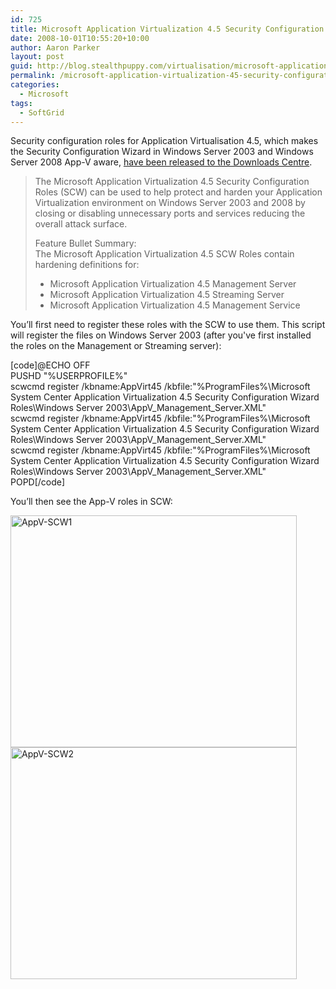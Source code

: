 ```yaml
---
id: 725
title: Microsoft Application Virtualization 4.5 Security Configuration Roles
date: 2008-10-01T10:55:20+10:00
author: Aaron Parker
layout: post
guid: http://blog.stealthpuppy.com/virtualisation/microsoft-application-virtualization-45-security-configuration-roles
permalink: /microsoft-application-virtualization-45-security-configuration-roles/
categories:
  - Microsoft
tags:
  - SoftGrid
---
```

Security configuration roles for Application Virtualisation 4.5, which makes the Security Configuration Wizard in Windows Server 2003 and Windows Server 2008 App-V aware, [have been released to the Downloads Centre](http://www.microsoft.com/downloads/details.aspx?FamilyID=63d33346-b864-4284-8c5f-dce80c451e83&DisplayLang=en).

> The Microsoft Application Virtualization 4.5 Security Configuration Roles (SCW) can be used to help protect and harden your Application Virtualization environment on Windows Server 2003 and 2008 by closing or disabling unnecessary ports and services reducing the overall attack surface.
> 
> Feature Bullet Summary:  
> The Microsoft Application Virtualization 4.5 SCW Roles contain hardening definitions for:
> 
>   * Microsoft Application Virtualization 4.5 Management Server
>   * Microsoft Application Virtualization 4.5 Streaming Server
>   * Microsoft Application Virtualization 4.5 Management Service

You’ll first need to register these roles with the SCW to use them. This script will register the files on Windows Server 2003 (after you've first installed the roles on the Management or Streaming server):

[code]@ECHO OFF  
PUSHD "%USERPROFILE%"  
scwcmd register /kbname:AppVirt45 /kbfile:"%ProgramFiles%\Microsoft System Center Application Virtualization 4.5 Security Configuration Wizard Roles\Windows Server 2003\AppV\_Management\_Server.XML"  
scwcmd register /kbname:AppVirt45 /kbfile:"%ProgramFiles%\Microsoft System Center Application Virtualization 4.5 Security Configuration Wizard Roles\Windows Server 2003\AppV\_Management\_Server.XML"  
scwcmd register /kbname:AppVirt45 /kbfile:"%ProgramFiles%\Microsoft System Center Application Virtualization 4.5 Security Configuration Wizard Roles\Windows Server 2003\AppV\_Management\_Server.XML"  
POPD[/code]

You’ll then see the App-V roles in SCW:

<img style="display: inline;" title="AppV-SCW1" src="http://stealthpuppy.com/wp-content/uploads/2008/10/appvscw1.png" alt="AppV-SCW1" width="458" height="371" border="0" /> 

<img style="display: inline;" title="AppV-SCW2" src="http://stealthpuppy.com/wp-content/uploads/2008/10/appvscw2.png" alt="AppV-SCW2" width="458" height="371" border="0" />